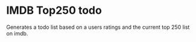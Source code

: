 # IMDB Top250 todo
Generates a todo list based on a users ratings and the current top 250 list on imdb.
